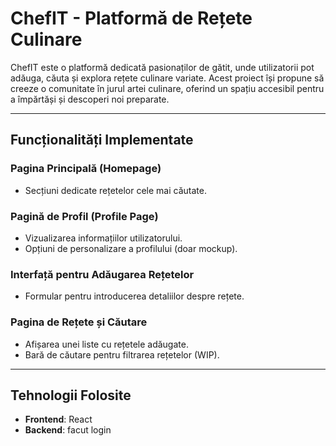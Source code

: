 # ChefIT - Platformă de Rețete Culinare

ChefIT este o platformă dedicată pasionaților de gătit, unde utilizatorii pot adăuga, căuta și explora rețete culinare variate. Acest proiect își propune să creeze o comunitate în jurul artei culinare, oferind un spațiu accesibil pentru a împărtăși și descoperi noi preparate.

---

## Funcționalități Implementate

### Pagina Principală (Homepage)
- Secțiuni dedicate rețetelor cele mai căutate.

### Pagină de Profil (Profile Page)
- Vizualizarea informațiilor utilizatorului.
- Opțiuni de personalizare a profilului (doar mockup).

### Interfață pentru Adăugarea Rețetelor
- Formular pentru introducerea detaliilor despre rețete.

### Pagina de Rețete și Căutare
- Afișarea unei liste cu rețetele adăugate.
- Bară de căutare pentru filtrarea rețetelor (WIP).

---

## Tehnologii Folosite

- **Frontend**: React
- **Backend**: facut login